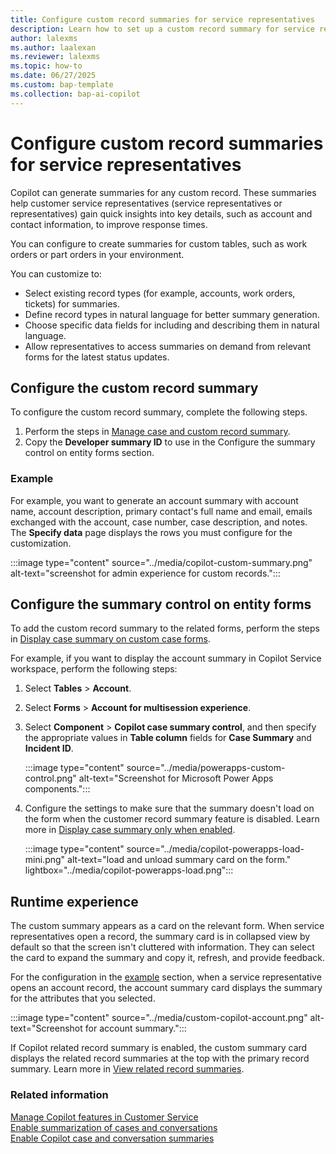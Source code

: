 ```yaml
---
title: Configure custom record summaries for service representatives
description: Learn how to set up a custom record summary for service representatives in Dynamics 365 Customer Service.
author: lalexms 
ms.author: laalexan
ms.reviewer: lalexms
ms.topic: how-to 
ms.date: 06/27/2025
ms.custom: bap-template
ms.collection: bap-ai-copilot
---
```


# Configure custom record summaries for service representatives

Copilot can generate summaries for any custom record. These summaries help customer service representatives (service representatives or representatives) gain quick insights into key details, such as account and contact information, to improve response times.

You can configure to create summaries for custom tables, such as work orders or part orders in your environment.

You can customize to:

- Select existing record types (for example, accounts, work orders, tickets) for summaries.
- Define record types in natural language for better summary generation.
- Choose specific data fields for including and describing them in natural language.
- Allow representatives to access summaries on demand from relevant forms for the latest status updates.

## Configure the custom record summary

To configure the custom record summary, complete the following steps.

1. Perform the steps in [Manage case and custom record summary](copilot-map-custom-fields.md).
1. Copy the **Developer summary ID** to use in the Configure the summary control on entity forms section.

### Example 

For example, you want to generate an account summary with account name, account description, primary contact's full name and email, emails exchanged with the account, case number, case description, and notes. The **Specify data** page displays the rows you must configure for the customization.

:::image type="content" source="../media/copilot-custom-summary.png" alt-text="screenshot for admin experience for custom records.":::

## Configure the summary control on entity forms

To add the custom record summary to the related forms, perform the steps in [Display case summary on custom case forms](copilot-powerapps-settings.md). 

For example, if you want to display the account summary in Copilot Service workspace, perform the following steps:

1. Select **Tables** > **Account**.
1. Select **Forms** > **Account for multisession experience**.
1. Select **Component** > **Copilot case summary control**, and then specify the appropriate values in **Table column** fields for **Case Summary** and **Incident ID**.

     :::image type="content" source="../media/powerapps-custom-control.png" alt-text="Screenshot for Microsoft Power Apps components.":::

1. Configure the settings to make sure that the summary doesn't load on the form when the customer record summary feature is disabled. Learn more in [Display case summary only when enabled](copilot-powerapps-settings.md#display-case-summary-only-when-enabled).
  
    :::image type="content" source="../media/copilot-powerapps-load-mini.png" alt-text="load and unload summary card on the form." lightbox="../media/copilot-powerapps-load.png":::


## Runtime experience

The custom summary appears as a card on the relevant form. When service representatives open a record, the summary card is in collapsed view by default so that the screen isn't cluttered with information. They can select the card to expand the summary and copy it, refresh, and provide feedback.

For the configuration in the [example](#example) section, when a service representative opens an account record, the account summary card displays the summary for the attributes that you selected.

:::image type="content" source="../media/custom-copilot-account.png" alt-text="Screenshot for account summary.":::

If Copilot related record summary is enabled, the custom summary card displays the related record summaries  at the top with the primary record summary. Learn more in [View related record summaries](../use/copilot-use-summary.md#view-related-record-summaries).

### Related information

[Manage Copilot features in Customer Service](configure-copilot-features.md)  
[Enable summarization of cases and conversations](copilot-enable-summary.md)    
[Enable Copilot case and conversation summaries](copilot-enable-summary.md)  
